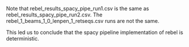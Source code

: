 Note that rebel_results_spacy_pipe_run1.csv is the same as rebel_results_spacy_pipe_run2.csv. The rebel_1_beams_1_0_lenpen_1_retseqs.csv runs are not the same.

This led us to conclude that the spacy pipeline implementation of rebel is deterministic.